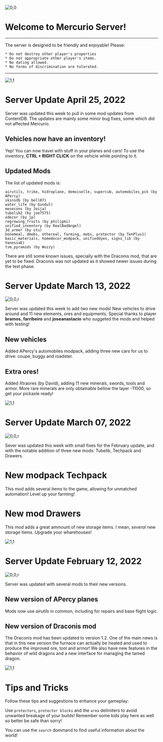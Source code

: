 ![0,0](item:///default:furnace)

# **Welcome to Mercurio Server!**
-------------------------------

The server is designed to be friendly and enjoyable! Please:

```
* Do not destroy other player's properties
* Do not appropriate other player's items.
* No dating allowed.
* No forms of discrimination are tolerated.
```

-------------------------------

![1,1](halo)

# **Server Update April 25, 2022**

Server was updated this week to pull in some mod updates from ContentDB. The
updates are mainly some minor bug fixes, some which did not affected Mercurio.

## Vehicles now have an inventory!

Yep! You can now travel with stuff in your planes and cars! To use the inventory,
**CTRL + RIGHT CLICK** on the vehicle while pointing to it.

## Updated Mods

The list of updated mods is:

    airutils, trike, hidroplane, demoiselle, supercub, automobiles_pck (by APercy)
    skinsdb (by bell07)
    water_life (by Gundul)
    mesecons (by Jeija)
    tubelib2 (by joe7575)
    xdecor (by jp)
    regrowing_fruits (by philipmi)
    unified_inventory (by RealBadAngel)
    3d_armor (by stu)
    bonemeal, dmobs, ethereal, farming, mobs, protector (by TenPlus1)
    basic_materials, homedecor_modpack, unifieddyes, signs_lib (by VanessaE)
    tsm_pyramids (by Wuzzy)

There are still some known issues, specially with the Draconis mod, that are yet
to be fixed. Draconis was not updated as it showed newer issues during the test
phase.

# **Server Update March 13, 2022**

![0,0,r](item:///default:pick_diamond)

Server was updated this week to add two new mods! New vehicles to drive around
and 11 new elements, ores and equipments. Special thanks to player **bramos**,
**farribeiro** and **joseanastacio** who suggeted the mods and helped with testing!

## New vehicles
Added APercy's automobiles modpack, adding three new cars for us
to drive: coupe, buggy and roadster.

## Extra ores!
Added Xtraores (by David), adding 11 new minerals, swords, tools
and armor. More rare minerals are only obtainable bellow the layer -11000, so get
your pickaxle ready!

![1,1](halo.png)


# **Server Update March 07, 2022**

![0,0,r](item:///default:pick_diamond)

Sever was updated this week with small fixes for the February update, and with
the notable addition of three new mods: Tubelib, Techpack and Drawers.

# New modpack Techpack
This mod adds several items to the game, allowing for unmatched automation!
Level up your farming!

# New mod Drawers

This mod adds a great ammount of new storage items. I mean, *several* new
storage items. Upgrade your wharehouses!

![1,1](halo.png)



# **Server Update February 12, 2022**

![0,0,r](item:///default:pick_diamond)

Server was updated with several mods to their new versions.

## New version of APercy planes

Mods now use *airutils* in common, including for repairs and base flight logic.

## New version of Draconis mod

The Draconis mod has been updated to version 1.2.  One of the main news is that
in this new version the furnace can actually be heated and used to produce the
improved ore, tool and armor! We also have new features in the behavior of wild
dragons and a new interface for managing the tamed dragon.

![1,1](halo.png)


# **Tips and Tricks**

Follow these tips and suggestions to enhance your gameplay:

Use `protectors`, `protector blocks` and the `area` delimiters to avoid unwanted
breakage of your builds! Remember some kids play here as well so better be safe
than sorry!

You can use the `search` dommand to find useful information about the world!

